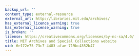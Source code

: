 ```yaml
---
backup_url: ''
content_type: external-resource
external_url: http://libraries.mit.edu/archives/
has_external_licence_warning: true
has_external_license_warning: true
is_broken: ''
license: https://creativecommons.org/licenses/by-nc-sa/4.0/
title: MIT Archives and Special Collections website
uid: 6e172e75-73c7-4483-afae-719bc4352b47
---
```

